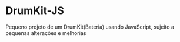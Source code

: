 # DrumKit-JS
Pequeno projeto de um DrumKit(Bateria) usando JavaScript, sujeito a pequenas alterações e melhorias

